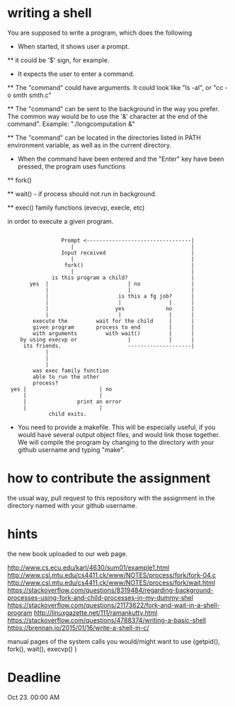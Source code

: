 writing a shell
===============

You are supposed to write a program, which does the following

* When started, it shows user a prompt. 

** it could be '$' sign, for example.

* It expects the user to enter a command.

** The "command" could have arguments. It could look like "ls -al", or "cc -o smth smth.c"

** The "command" can be sent to the background in the way you prefer. The common way would be to use the '&' character at the end of the command". Example: "./longcomputation &"

** The "command" can be located in the directories listed in PATH environment variable, as well as in the current directory.

* When the command have been entered and the "Enter" key have been pressed, the program uses functions

** fork()

** wait() - if process should not run in background.

** exec() family functions (evecvp, execle, etc)

in order to execute a given program.
```

                 Prompt <---------------------------------|
                    |                                     |
                 Input received                           |
                    |                                     |
                  fork()                                  |
                    |                                     |
              is this program a child?                    |
       yes  |                         | no                |
            |                         |                   |
            |                      is this a fg job?      |
            |                      |               |      |
            |                     yes             no      |
            |                      |               |      |
        execute the         wait for the child     |      |
        given program       process to end         |      |
        with arguments         with wait()         |      |
    by using execvp or                |            |      |
     its friends.                     --------------------| 
            |
            |
            |
        was exec family function
        able to run the other
        process?
 yes |                       | no
     |                       |
     |                print an error
     |                       |
             child exits.

```

* You need to provide a makefile. This will be especially useful, if you would have several output object files, and would link those together. We will compile the program by changing to the directory with your github username and typing "make".

how to contribute the assignment
================================

the usual way, pull request to this repository with the assignment in the directory named with your github username.

hints
======
the new book uploaded to our web page.

http://www.cs.ecu.edu/karl/4630/sum01/example1.html
http://www.csl.mtu.edu/cs4411.ck/www/NOTES/process/fork/fork-04.c
http://www.csl.mtu.edu/cs4411.ck/www/NOTES/process/fork/wait.html
https://stackoverflow.com/questions/8319484/regarding-background-processes-using-fork-and-child-processes-in-my-dummy-shel
https://stackoverflow.com/questions/21173622/fork-and-wait-in-a-shell-program
http://linuxgazette.net/111/ramankutty.html
https://stackoverflow.com/questions/4788374/writing-a-basic-shell
https://brennan.io/2015/01/16/write-a-shell-in-c/

manual pages of the system calls you would/might want to use (getpid(), fork(), wait(), execvp() )

Deadline
========

Oct 23. 00:00 AM

